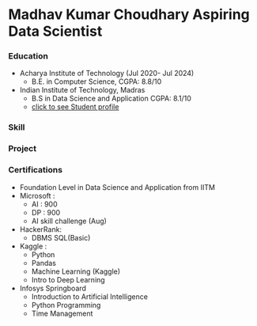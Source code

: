 # Madhav Kumar Choudhary Aspiring Data Scientist
### Education
- Acharya Institute of Technology (Jul 2020- Jul 2024)
  - B.E. in Computer Science, CGPA: 8.8/10
- Indian Institute of Technology, Madras
  - B.S in Data Science and Application CGPA: 8.1/10
  - [click to see Student profile](https://app.onlinedegree.iitm.ac.in/student/21F1002945)
### Skill

### Project


### Certifications
- Foundation Level in Data Science and Application from IITM 
- Microsoft :
  - AI : 900
  - DP : 900
  - AI skill challenge (Aug)
- HackerRank:
  - DBMS SQL(Basic)
- Kaggle :
  - Python
  - Pandas
  - Machine Learning (Kaggle)
  - Intro to Deep Learning
- Infosys Springboard
  - Introduction to Artificial Intelligence
  - Python Programming
  - Time Management

